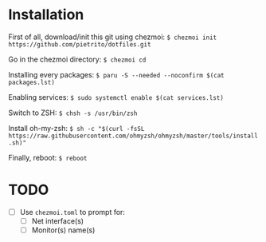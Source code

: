 # Installation

First of all, download/init this git using chezmoi:
`$ chezmoi init https://github.com/pietrito/dotfiles.git`

Go in the chezmoi directory:
`$ chezmoi cd`

Installing every packages:
`$ paru -S --needed --noconfirm $(cat packages.lst)`

Enabling services:
`$ sudo systemctl enable $(cat services.lst)`

Switch to ZSH:
`$ chsh -s /usr/bin/zsh`

Install oh-my-zsh:
`$ sh -c "$(curl -fsSL https://raw.githubusercontent.com/ohmyzsh/ohmyzsh/master/tools/install.sh)"`

Finally, reboot:
`$ reboot`

# TODO

- [ ] Use `chezmoi.toml` to prompt for:
  - [ ] Net interface(s)
  - [ ] Monitor(s) name(s)
